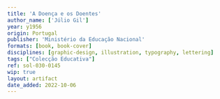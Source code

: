 ```yaml
---
title: 'A Doença e os Doentes'
author_name: ['Júlio Gil']
year: y1956
origin: Portugal
publisher: 'Ministério da Educação Nacional'
formats: [book, book-cover]
disciplines: [graphic-design, illustration, typography, lettering]
tags: ["Colecção Educativa"]
ref: sol-030-0145
wip: true
layout: artifact
date_added: 2022-10-06
---
```

